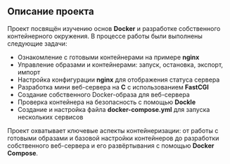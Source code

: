 ## Описание проекта  

Проект посвящён изучению основ **Docker** и разработке собственного контейнерного окружения. В процессе работы были выполнены следующие задачи:  

- Ознакомление с готовыми контейнерами на примере **nginx**  
- Управление образами и контейнерами: запуск, остановка, экспорт, импорт  
- Настройка конфигурации **nginx** для отображения статуса сервера  
- Разработка мини веб-сервера на **C** с использованием **FastCGI**  
- Создание собственного Docker-образа для веб-сервера  
- Проверка контейнера на безопасность с помощью **Dockle**  
- Создание и настройка файла **docker-compose.yml** для запуска нескольких сервисов  

Проект охватывает ключевые аспекты контейнеризации: от работы с готовыми образами и базовой настройки контейнеров до разработки собственного веб-сервера и его развёртывания с помощью **Docker Compose**.  
